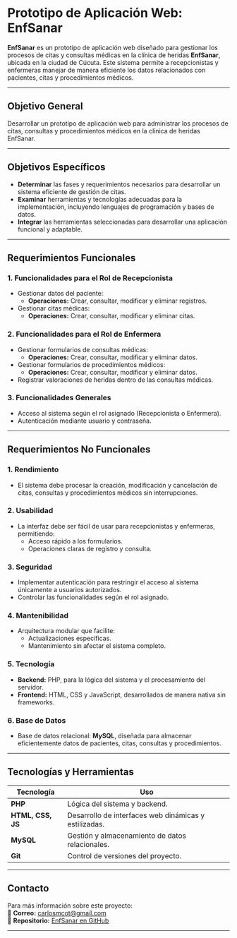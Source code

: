 # **Prototipo de Aplicación Web: EnfSanar**

**EnfSanar** es un prototipo de aplicación web diseñado para gestionar los procesos de citas y consultas médicas en la clínica de heridas **EnfSanar**, ubicada en la ciudad de Cúcuta. Este sistema permite a recepcionistas y enfermeras manejar de manera eficiente los datos relacionados con pacientes, citas y procedimientos médicos.

---

## **Objetivo General**  
Desarrollar un prototipo de aplicación web para administrar los procesos de citas, consultas y procedimientos médicos en la clínica de heridas EnfSanar.

---

## **Objetivos Específicos**

- **Determinar** las fases y requerimientos necesarios para desarrollar un sistema eficiente de gestión de citas.  
- **Examinar** herramientas y tecnologías adecuadas para la implementación, incluyendo lenguajes de programación y bases de datos.  
- **Integrar** las herramientas seleccionadas para desarrollar una aplicación funcional y adaptable.  

---

## **Requerimientos Funcionales**

### **1. Funcionalidades para el Rol de Recepcionista**
- Gestionar datos del paciente:
  - **Operaciones:** Crear, consultar, modificar y eliminar registros.
- Gestionar citas médicas:
  - **Operaciones:** Crear, consultar, modificar y eliminar citas.

### **2. Funcionalidades para el Rol de Enfermera**
- Gestionar formularios de consultas médicas:
  - **Operaciones:** Crear, consultar, modificar y eliminar datos.
- Gestionar formularios de procedimientos médicos:
  - **Operaciones:** Crear, consultar, modificar y eliminar datos.
- Registrar valoraciones de heridas dentro de las consultas médicas.

### **3. Funcionalidades Generales**
- Acceso al sistema según el rol asignado (Recepcionista o Enfermera).
- Autenticación mediante usuario y contraseña.

---

## **Requerimientos No Funcionales**

### **1. Rendimiento**
- El sistema debe procesar la creación, modificación y cancelación de citas, consultas y procedimientos médicos sin interrupciones.  

### **2. Usabilidad**
- La interfaz debe ser fácil de usar para recepcionistas y enfermeras, permitiendo:
  - Acceso rápido a los formularios.
  - Operaciones claras de registro y consulta.

### **3. Seguridad**
- Implementar autenticación para restringir el acceso al sistema únicamente a usuarios autorizados.
- Controlar las funcionalidades según el rol asignado.

### **4. Mantenibilidad**
- Arquitectura modular que facilite:
  - Actualizaciones específicas.
  - Mantenimiento sin afectar el sistema completo.
 
### **5. Tecnología**
- **Backend:** PHP, para la lógica del sistema y el procesamiento del servidor.  
- **Frontend:** HTML, CSS y JavaScript, desarrollados de manera nativa sin frameworks.  

### **6. Base de Datos**
- Base de datos relacional: **MySQL**, diseñada para almacenar eficientemente datos de pacientes, citas, consultas y procedimientos.

---

## **Tecnologías y Herramientas**

| **Tecnología**      | **Uso**                                    |
|----------------------|--------------------------------------------|
| **PHP**             | Lógica del sistema y backend.              |
| **HTML, CSS, JS**   | Desarrollo de interfaces web dinámicas y estilizadas. |
| **MySQL**           | Gestión y almacenamiento de datos relacionales. |
| **Git**             | Control de versiones del proyecto.         |

---

## **Contacto**

Para más información sobre este proyecto:  
📧 **Correo:** carlosmcot@gmail.com  
📂 **Repositorio:** [EnfSanar en GitHub](https://github.com/CarlosMantillaC/EnfSanar)

---
